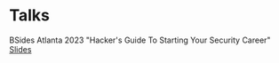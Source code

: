# Talks

BSides Atlanta 2023 "Hacker's Guide To Starting Your Security Career" [Slides](https://github.com/whitecyberduck/Talks/blob/32933ef9b2cd73bee6cbdfa04ac416d8c15dc9a9/Slides/HackersGuideToStartingYourSecurityCareer.pdf)
